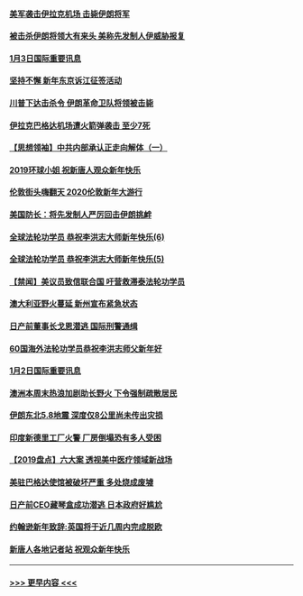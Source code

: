 #### [美军袭击伊拉克机场 击毙伊朗将军](../pages/prog202/a102744470.md?t=01040044) 
#### [被击杀伊朗将领大有来头 美称先发制人伊威胁报复](../pages/prog202/a102744454.md?t=01040044) 
#### [1月3日国际重要讯息](../pages/prog202/a102744301.md?t=01040044) 
#### [坚持不懈 新年东京诉江征签活动](../pages/prog202/a102744303.md?t=01040044) 
#### [川普下达击杀令 伊朗革命卫队将领被击毙](../pages/prog202/a102741911.md?t=01040044) 
#### [伊拉克巴格达机场遭火箭弹袭击 至少7死](../pages/prog202/a102744115.md?t=01040044) 
#### [【思想领袖】中共内部承认正走向解体（一）](../pages/prog202/a102744097.md?t=01040044) 
#### [2019环球小姐 祝新唐人观众新年快乐](../pages/prog202/a102744043.md?t=01040044) 
#### [伦敦街头嗨翻天 2020伦敦新年大游行](../pages/prog202/a102743925.md?t=01040044) 
#### [美国防长：将先发制人严厉回击伊朗挑衅](../pages/prog202/a102743930.md?t=01040044) 
#### [全球法轮功学员 恭祝李洪志大师新年快乐(6)](../pages/prog202/a102743899.md?t=01040044) 
#### [全球法轮功学员 恭祝李洪志大师新年快乐(5)](../pages/prog202/a102743766.md?t=01040044) 
#### [【禁闻】美议员致信联合国 吁营救滞泰法轮功学员](../pages/prog202/a102743781.md?t=01040044) 
#### [澳大利亚野火蔓延 新州宣布紧急状态](../pages/prog202/a102743681.md?t=01040044) 
#### [日产前董事长戈恩潜逃 国际刑警通缉](../pages/prog202/a102743676.md?t=01040044) 
#### [60国海外法轮功学员恭祝李洪志师父新年好](../pages/prog202/a102743628.md?t=01040044) 
#### [1月2日国际重要讯息](../pages/prog202/a102743488.md?t=01040044) 
#### [澳洲本周末热浪加剧助长野火 下令强制疏散居民](../pages/prog202/a102743421.md?t=01040044) 
#### [伊朗东北5.8地震 深度仅8公里尚未传出灾损](../pages/prog202/a102743396.md?t=01040044) 
#### [印度新德里工厂火警 厂房倒塌恐有多人受困](../pages/prog202/a102743386.md?t=01040044) 
#### [【2019盘点】六大案 透视美中医疗领域新战场](../pages/prog202/a102743227.md?t=01040044) 
#### [美驻巴格达使馆被破坏严重 多处烧成废墟](../pages/prog202/a102743244.md?t=01040044) 
#### [日产前CEO藏琴盒成功潜逃 日本政府好尴尬](../pages/prog202/a102742937.md?t=01040044) 
#### [约翰逊新年致辞:英国将于近几周内完成脱欧](../pages/prog202/a102742956.md?t=01040044) 
#### [新唐人各地记者站 祝观众新年快乐](../pages/prog202/a102742785.md?t=01040044) 

----
#### [ >>> 更早内容 <<< ](../indexes/prog202-earlier.md)
